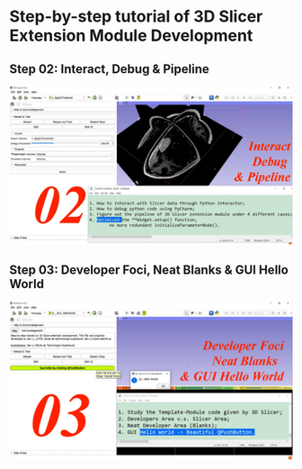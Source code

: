 # Step-by-step tutorial of 3D Slicer Extension Module Development


## <a href="/02__Interact_Debug_&_Pipeline/" style="text-decoration:none">Step 02: Interact, Debug & Pipeline</a>

<img src="/02__Interact_Debug_&_Pipeline/sl_02__Summary.png" alt="isolated" width="800"/>



## <a href="./03__DeveloperFoci_NeatBlanks_&_GUI_HelloWorld/" style="text-decoration:none">Step 03: Developer Foci, Neat Blanks & GUI Hello World</a>

<img src="/03__DeveloperFoci_NeatBlanks_&_GUI_HelloWorld/sl_03__Summary.png" alt="isolated" width="800"/>
